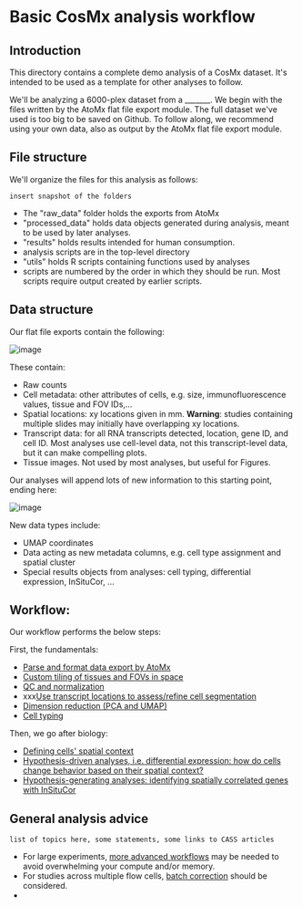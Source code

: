 # Basic CosMx analysis workflow

## Introduction

This directory contains a complete demo analysis of a CosMx dataset. 
It's intended to be used as a template for other analyses to follow. 

We'll be analyzing a 6000-plex dataset from a _______.
We begin with the files written by the AtoMx flat file export module. 
The full dataset we've used is too big to be saved on Github. 
To follow along, we recommend using your own data, also as output by the AtoMx flat file export module.

## File structure

We'll organize the files for this analysis as follows:

```insert snapshot of the folders```

- The "raw_data" folder holds the exports from AtoMx
- "processed_data" holds data objects generated during analysis, meant to be used by later analyses. 
- "results" holds results intended for human consumption. 
- analysis scripts are in the top-level directory
- "utils" holds R scripts containing functions used by analyses
- scripts are numbered by the order in which they should be run. 
  Most scripts require output created by earlier scripts. 
  
## Data structure

Our flat file exports contain the following:

![image](img/data_before.png)

These contain:
- Raw counts
- Cell metadata: other attributes of cells, e.g. size, immunofluorescence values, tissue and FOV IDs,...
- Spatial locations: xy locations given in mm. **Warning**: studies containing multiple slides may initially have overlapping xy locations.
- Transcript data: for all RNA transcripts detected, location, gene ID, and cell ID. Most analyses use cell-level data, not this transcript-level data, but it can make compelling plots.
- Tissue images. Not used by most analyses, but useful for Figures. 

Our analyses will append lots of new information to this starting point, ending here:

![image](img/data_after.png)

New data types include:
- UMAP coordinates
- Data acting as new metadata columns, e.g. cell type assignment and spatial cluster
- Special results objects from analyses: cell typing, differential expression, InSituCor, ...



## Workflow:

Our workflow performs the below steps:

First, the fundamentals:

- [Parse and format data export by AtoMx]()
- [Custom tiling of tissues and FOVs in space]()
- [QC and normalization]()
- xxx[Use transcript locations to assess/refine cell segmentation]()
- [Dimension reduction (PCA and UMAP)]()
- [Cell typing]()

Then, we go after biology:

- [Defining cells' spatial context]()
- [Hypothesis-driven analyses, i.e. differential expression: how do cells change behavior based on their spatial context?]()
- [Hypothesis-generating analyses: identifying spatially correlated genes with InSituCor]()


## General analysis advice

```list of topics here, some statements, some links to CASS articles```

- For large experiments, [more advanced workflows](linktocassarticle) may be needed to avoid overwhelming your compute and/or memory. 
- For studies across multiple flow cells, [batch correction](linktocurrentlynonexistentcassarticle) should be considered.
- 



